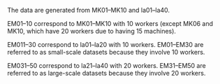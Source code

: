 The data are generated from MK01–MK10 and la01–la40.

EM01–10 correspond to MK01–MK10 with 10 workers (except MK06 and MK10, which have 20 workers due to having 15 machines).

EM011–30 correspond to la01–la20 with 10 workers. EM01–EM30 are referred to as small-scale datasets because they involve 10 workers.

EM031–50 correspond to la21–la40 with 20 workers. EM31–EM50 are referred to as large-scale datasets because they involve 20 workers.
